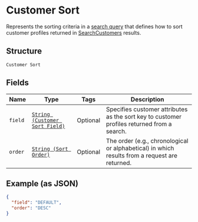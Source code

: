 
# Customer Sort

Represents the sorting criteria in a [search query](../../doc/models/customer-query.md) that defines how to sort
customer profiles returned in [SearchCustomers](../../doc/api/customers.md#search-customers) results.

## Structure

`Customer Sort`

## Fields

| Name | Type | Tags | Description |
|  --- | --- | --- | --- |
| `field` | [`String (Customer Sort Field)`](../../doc/models/customer-sort-field.md) | Optional | Specifies customer attributes as the sort key to customer profiles returned from a search. |
| `order` | [`String (Sort Order)`](../../doc/models/sort-order.md) | Optional | The order (e.g., chronological or alphabetical) in which results from a request are returned. |

## Example (as JSON)

```json
{
  "field": "DEFAULT",
  "order": "DESC"
}
```

